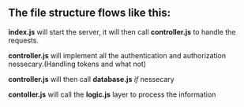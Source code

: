 ## The file structure flows like this:

**index.js** will start the server, it will then call **controller.js** to handle the requests.

**controller.js** will implement all the authentication and authorization nessecary.(Handling tokens and what not)

**controller.js** will then call **database.js** *if* nessecary

**contoller.js** will call the **logic.js** layer to process the information
